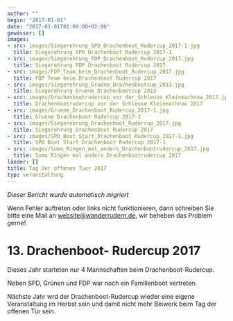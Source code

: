 ```yaml
---
author: ""
begin: "2017-01-01"
date: "2017-01-01T01:00:00+02:00"
gewässer: []
images:
- src: images/Siegerehrung_SPD_Drachenboot_Rudercup_2017-1.jpg
  title: Siegerehrung SPD Drachenboot Rudercup 2017-1
- src: images/Siegerehrung_FDP_Drachenboot_Rudercup_2017.jpg
  title: Siegerehrung FDP Drachenboot Rudercup 2017
- src: images/FDP_Team_beim_Drachenboot_Rudercup_2017.jpg
  title: FDP Team beim Drachenboot Rudercup 2017
- src: images/Siegerehrung_Gruene_Drachenbootcup_2013.jpg
  title: Siegerehrung Gruene Drachenbootcup 2013
- src: images/Drachenbootrudercup_vor_der_Schleuse_Kleinmachnow_2017.jpg
  title: Drachenbootrudercup vor der Schleuse Kleinmachnow 2017
- src: images/Gruene_Drachenboot_Rudercup_2017-1.jpg
  title: Gruene Drachenboot Rudercup 2017-1
- src: images/Siegerehrung_Drachenboot_Rudercup_2017.jpg
  title: Siegerehrung Drachenboot Rudercup 2017
- src: images/SPD_Boot_Start_Drachenboot_Rudercup_2017-1.jpg
  title: SPD Boot Start Drachenboot Rudercup 2017-1
- src: images/Sumo_Ringen_mal_anders_Drachenbootrudercup_2017.jpg
  title: Sumo Ringen mal anders Drachenbootrudercup 2017
länder: []
title: Tag der offenen Tuer 2017
typ: veranstaltung
---
```



*Dieser Bericht wurde automatisch migriert*

Wenn Fehler auftreten oder links nicht funktionieren, dann schreiben Sie bitte eine Mail an website@wanderrudern.de, wir beheben das Problem gerne!



# 13. Drachenboot- Rudercup 2017


Dieses Jahr starteten nur 4 Mannschaften beim Drachenboot-Rudercup.

Neben SPD, Grünen und FDP war noch ein Familienboot vertreten.

Nächste Jahr wrd der Drachenboot-Rudercup wieder eine eigene Veranstaltung im Herbst sein und damit nicht mehr Beiwerk beim Tag der offenen Tür sein.